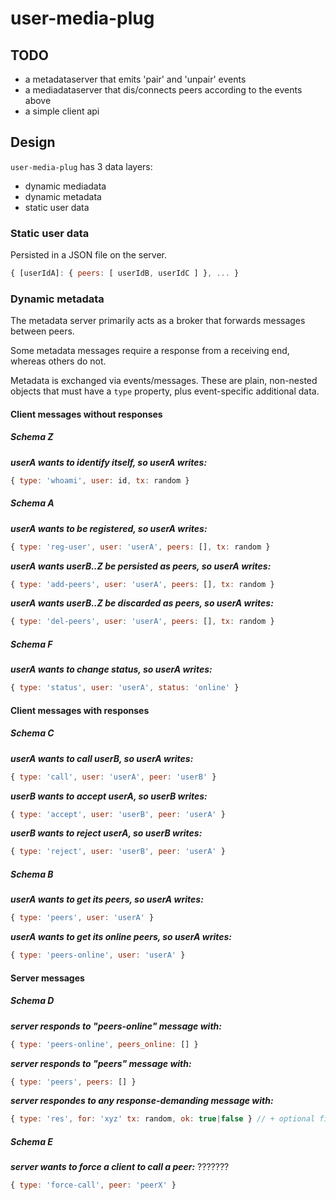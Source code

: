 # user-media-plug

## TODO

+ a metadataserver that emits 'pair' and 'unpair' events
+ a mediadataserver that dis/connects peers according to the events above
+ a simple client api

## Design

`user-media-plug` has 3 data layers:

+ dynamic mediadata
+ dynamic metadata
+ static user data

### Static user data

Persisted in a JSON file on the server.

``` js
{ [userIdA]: { peers: [ userIdB, userIdC ] }, ... }
```

### Dynamic metadata

The metadata server primarily acts as a broker that forwards messages between peers.

Some metadata messages require a response from a receiving end, whereas others do not.

Metadata is exchanged via events/messages. These are plain, non-nested objects that must have a `type` property, plus event-specific additional data.

#### Client messages without responses

##### Schema Z

**_userA wants to identify itself, so userA writes:_**

``` js
{ type: 'whoami', user: id, tx: random }
```

##### Schema A

**_userA wants to be registered, so userA writes:_**

``` js
{ type: 'reg-user', user: 'userA', peers: [], tx: random }
```

**_userA wants userB..Z be persisted as peers, so userA writes:_**

``` js
{ type: 'add-peers', user: 'userA', peers: [], tx: random }
```

**_userA wants userB..Z be discarded as peers, so userA writes:_**

``` js
{ type: 'del-peers', user: 'userA', peers: [], tx: random }
```

##### Schema F

**_userA wants to change status, so userA writes:_**

``` js
{ type: 'status', user: 'userA', status: 'online' }
```

#### Client messages with responses

##### Schema C

**_userA wants to call userB, so userA writes:_**

``` js
{ type: 'call', user: 'userA', peer: 'userB' }
```

**_userB wants to accept userA, so userB writes:_**

``` js
{ type: 'accept', user: 'userB', peer: 'userA' }
```

**_userB wants to reject userA, so userB writes:_**

``` js
{ type: 'reject', user: 'userB', peer: 'userA' }
```

##### Schema B

**_userA wants to get its peers, so userA writes:_**

``` js
{ type: 'peers', user: 'userA' }
```

**_userA wants to get its online peers, so userA writes:_**

``` js
{ type: 'peers-online', user: 'userA' }
```

#### Server messages

##### Schema D

**_server responds to "peers-online" message with:_**

``` js
{ type: 'peers-online', peers_online: [] }
```

**_server responds to "peers" message with:_**

``` js
{ type: 'peers', peers: [] }
```

**_server respondes to any response-demanding message with:_**

``` js
{ type: 'res', for: 'xyz' tx: random, ok: true|false } // + optional fields
```

##### Schema E

**_server wants to force a client to call a peer:_** ???????

``` js
{ type: 'force-call', peer: 'peerX' }
```

